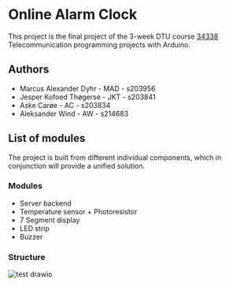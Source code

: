 # Online Alarm Clock

This project is the final project of the 3-week DTU course [34338](https://kurser.dtu.dk/course/34338) Telecommunication programming projects with Arduino.

## Authors
- Marcus Alexander Dyhr - MAD - s203956
- Jesper Kofoed Thøgerse - JKT - s203841
- Aske Carøe - AC - s203834
- Aleksander Wind - AW - s214683

## List of modules
The project is built from different individual components, which in conjunction will provide a unified solution. 

### Modules
- Server backend
- Temperature sensor + Photoresistor
- 7 Segment display
- LED strip
- Buzzer

### Structure
![test drawio](https://user-images.githubusercontent.com/39887231/213430741-237d9695-edb4-40b5-bec1-468ce13828f1.png)

